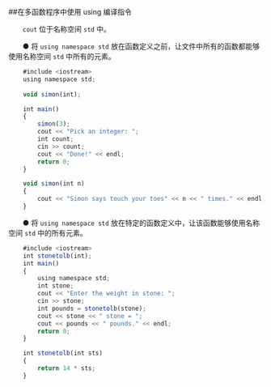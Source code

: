 ##在多函数程序中使用 using 编译指令

&emsp;&emsp;`cout` 位于名称空间 `std` 中。

&emsp;&emsp;● 将 `using namespace std` 放在函数定义之前，让文件中所有的函数都能够使用名称空间 `std` 中所有的元素。

```javascript
    #include <iostream>
    using namespace std;
    
    void simon(int);

    int main()
    {
        simon(3);
        cout << "Pick an integer: ";
        int count;
        cin >> count;
        cout << "Done!" << endl;
        return 0;
    }

    void simon(int n)
    {
        cout << "Simon says touch your toes" << n << " times." << endl;
    }
```

&emsp;&emsp;● 将 `using namespace std` 放在特定的函数定义中，让该函数能够使用名称空间 `std` 中的所有元素。

```javascript
    #include <iostream>
    int stonetolb(int);
    int main()
    {
        using namespace std;
        int stone;
        cout << "Enter the weight in stone: ";
        cin >> stone;
        int pounds = stonetolb(stone);
        cout << stone << " stone = ";
        cout << pounds << " pounds." << endl;
        return 0;
    }

    int stonetolb(int sts)
    {
        return 14 * sts;
    }
```





